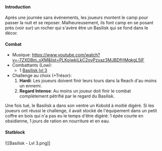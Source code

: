 #### Introduction
Après une journée sans événements, les joueurs montent le camp pour passer la nuit et se reposer. Malheureusement, ils font camp en se posant près (voir sur) un rocher qui s'avère être un Basilisk qui se fond dans le décor.
#### Combat
- Musique: https://www.youtube.com/watch?v=-7ZXDBm_oXM&list=PLKoiwkiLkC2ovPzxaz3MJBDfHMqkgL5IF
- Combattants (Low):
	- 1 [Basilisk lvl 3](https://monster.pf2.tools/v/25YytrvD)
- Challenge au choix (+Trésor):
	1. **Hardi**: Les joueurs doivent finir leurs tours dans la Reach d'au moins un ennemi.
	2. **Regard Intense**: Au moins un joueur doit finir le combat complètement pétrifié par le regard du Basilisk.

Une fois tué, le Basilisk a dans son ventre un Kobold à moitié digéré. Si les joueurs ont réussi le challenge, il avait stocké de l'équipement dans un petit coffre en bois qui n'a pas eu le temps d'être digéré: 1 épée courte en obsidienne, 1 jours de ration en nourriture et en eau.
#### Statblock
![[Basilisk - Lvl 3.png]]
